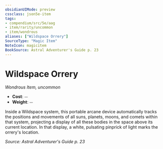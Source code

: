 ```yaml
---
obsidianUIMode: preview
cssclass: json5e-item
tags:
- compendium/src/5e/aag
- item/rarity/uncommon
- item/wondrous
aliases: ["Wildspace Orrery"]
SourceType: "Magic Item"
NoteIcon: magicitem
BookSource: Astral Adventurer's Guide p. 23
---
```

# Wildspace Orrery
*Wondrous Item, uncommon*  

- **Cost**: ⏤
- **Weight**: ⏤

Inside a Wildspace system, this portable arcane device automatically tracks the positions and movements of all suns, planets, moons, and comets within that system, projecting a display of all these bodies in the space above its current location. In that display, a white, pulsating pinprick of light marks the orrery's location.

*Source: Astral Adventurer's Guide p. 23*